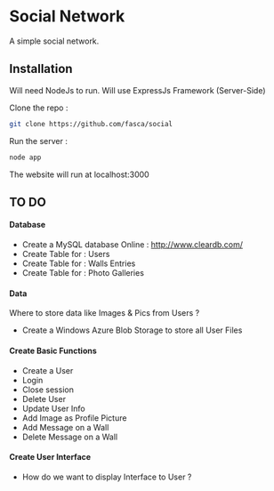 Social Network
==============

A simple social network.

Installation
------------

Will need NodeJs to run.
Will use ExpressJs Framework (Server-Side)

Clone the repo :

~~~sh
git clone https://github.com/fasca/social
~~~

Run the server :
~~~sh
node app
~~~

The website will run at localhost:3000

TO DO
-----

#### Database

- Create a MySQL database Online : http://www.cleardb.com/
- Create Table for : Users
- Create Table for : Walls Entries
- Create Table for : Photo Galleries

#### Data

Where to store data like Images & Pics from Users ?
- Create a Windows Azure Blob Storage to store all User Files

#### Create Basic Functions

- Create a User
- Login
- Close session
- Delete User
- Update User Info
- Add Image as Profile Picture
- Add Message on a Wall
- Delete Message on a Wall

#### Create User Interface

- How do we want to display Interface to User ?